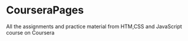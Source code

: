 # CourseraPages
All the assignments and practice material from HTM,CSS and JavaScript course on Coursera
